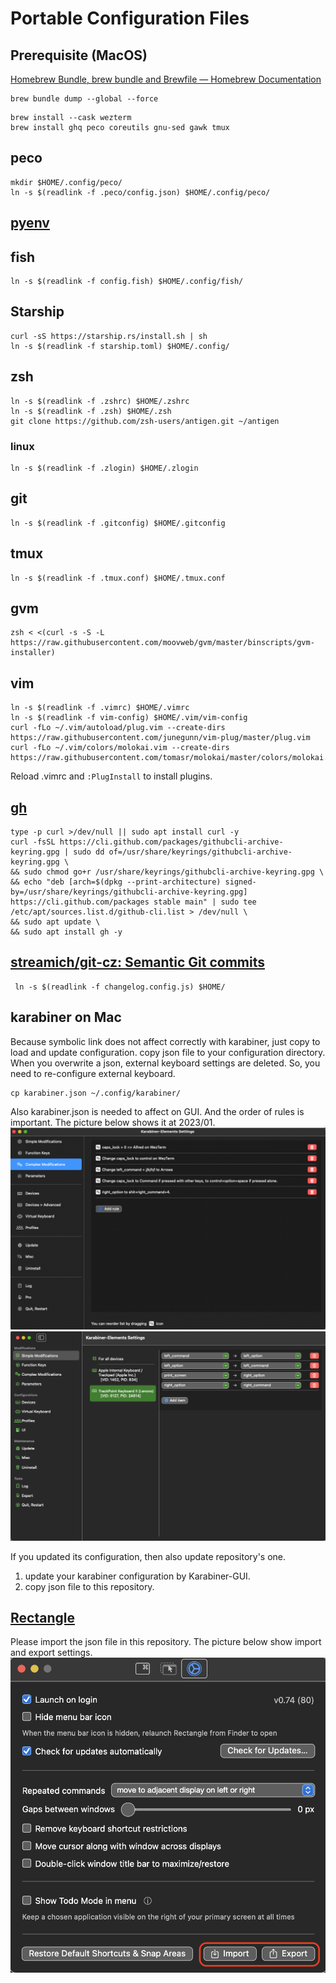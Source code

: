 # Portable Configuration Files
## Prerequisite (MacOS)
[Homebrew Bundle, brew bundle and Brewfile — Homebrew Documentation](https://docs.brew.sh/Brew-Bundle-and-Brewfile)
```shell
brew bundle dump --global --force
```
```shell
brew install --cask wezterm
brew install ghq peco coreutils gnu-sed gawk tmux
```

## peco
```shell
mkdir $HOME/.config/peco/
ln -s $(readlink -f .peco/config.json) $HOME/.config/peco/
```

## [pyenv](https://github.com/pyenv/pyenv)

## fish
```shell
ln -s $(readlink -f config.fish) $HOME/.config/fish/
```

## Starship
```shell
curl -sS https://starship.rs/install.sh | sh
ln -s $(readlink -f starship.toml) $HOME/.config/
```

## zsh
```shell
ln -s $(readlink -f .zshrc) $HOME/.zshrc
ln -s $(readlink -f .zsh) $HOME/.zsh
git clone https://github.com/zsh-users/antigen.git ~/antigen
```

### linux
```shell
ln -s $(readlink -f .zlogin) $HOME/.zlogin
```

## git
```shell
ln -s $(readlink -f .gitconfig) $HOME/.gitconfig
```

## tmux
```shell
ln -s $(readlink -f .tmux.conf) $HOME/.tmux.conf
```

## gvm
```shell
zsh < <(curl -s -S -L https://raw.githubusercontent.com/moovweb/gvm/master/binscripts/gvm-installer)
```

## vim
```shell
ln -s $(readlink -f .vimrc) $HOME/.vimrc
ln -s $(readlink -f vim-config) $HOME/.vim/vim-config
curl -fLo ~/.vim/autoload/plug.vim --create-dirs https://raw.githubusercontent.com/junegunn/vim-plug/master/plug.vim
curl -fLo ~/.vim/colors/molokai.vim --create-dirs https://raw.githubusercontent.com/tomasr/molokai/master/colors/molokai.vim
```
Reload .vimrc and `:PlugInstall` to install plugins.

## [gh](https://github.com/cli/cli)
```shell
type -p curl >/dev/null || sudo apt install curl -y
curl -fsSL https://cli.github.com/packages/githubcli-archive-keyring.gpg | sudo dd of=/usr/share/keyrings/githubcli-archive-keyring.gpg \
&& sudo chmod go+r /usr/share/keyrings/githubcli-archive-keyring.gpg \
&& echo "deb [arch=$(dpkg --print-architecture) signed-by=/usr/share/keyrings/githubcli-archive-keyring.gpg] https://cli.github.com/packages stable main" | sudo tee /etc/apt/sources.list.d/github-cli.list > /dev/null \
&& sudo apt update \
&& sudo apt install gh -y
```

## [streamich/git-cz: Semantic Git commits](https://github.com/streamich/git-cz) 
```shell
 ln -s $(readlink -f changelog.config.js) $HOME/
```

## karabiner on Mac
Because symbolic link does not affect correctly with karabiner, just copy to load and update configuration.
copy json file to your configuration directory.
When you overwrite a json, external keyboard settings are deleted.
So, you need to re-configure external keyboard.
```shell
cp karabiner.json ~/.config/karabiner/
```
Also karabiner.json is needed to affect on GUI. And the order of rules is important.
The picture below shows it at 2023/01.
![karabiner-gui](images/image-karabiner-ui-2023-01-30.png)
![karabiner_keyboard](images/karabiner_ui_keyboard.png)

If you updated its configuration, then also update repository's one.
1. update your karabiner configuration by Karabiner-GUI.
1. copy json file to this repository.

## [Rectangle](https://rectangleapp.com/)
Please import the json file in this repository.
The picture below show import and export settings.
![rectangle-gui](images/image-rectangle.png)